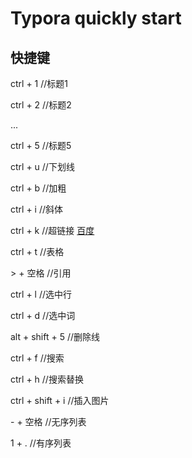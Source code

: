 # Typora quickly start



## 快捷键

ctrl + 1 //标题1

ctrl + 2 //标题2

...

ctrl + 5 //标题5

ctrl + u //下划线

ctrl + b //加粗

ctrl + i //斜体

ctrl + k //超链接 [百度](http://www.baidu.com)

ctrl + t //表格

\> + 空格 //引用

ctrl + l //选中行

ctrl + d //选中词

alt + shift + 5 //删除线

ctrl + f //搜索

ctrl + h //搜索替换

ctrl + shift + i //插入图片

\- + 空格 //无序列表

1 + . //有序列表









